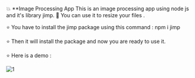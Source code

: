 💥 **Image Processing App This is an image processing app using node js and it's library jimp.
🌈 You can use it to resize your files .

⭐️ You have to install the jimp package using this command : npm i jimp

⭐️ Then it will install the package and now you are ready to use it. 

⭐️ Here is a demo : 

![1](https://user-images.githubusercontent.com/68159874/128209501-d63c3852-4cd5-4701-810f-068c64aa4c17.png)

